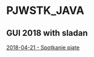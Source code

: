 # PJWSTK_JAVA
## GUI 2018 with sladan
[2018-04-21 - Spotkanie piąte](https://github.com/Shaquu/PJWSTK_JAVA/tree/GUI_Five)
